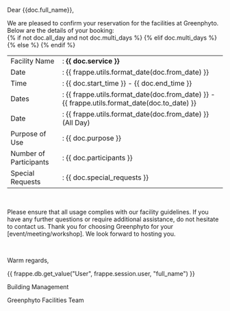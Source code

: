 <p>Dear {{doc.full_name}},</p>
<p>We are pleased to confirm your reservation for the facilities at Greenphyto. Below are the details of your booking:
<br>
<table>
    <tr><td>Facility Name</td><td>: <b>{{ doc.service }}</b></td></tr>
    {% if not doc.all_day and not doc.multi_days %}
        <tr><td>Date</td><td>: {{ frappe.utils.format_date(doc.from_date) }}</td></tr>
        <tr><td>Time</td><td>: {{ doc.start_time }} - {{ doc.end_time }}</td></tr>
    {% elif doc.multi_days %}
        <tr><td>Dates</td><td>: {{ frappe.utils.format_date(doc.from_date) }} - {{ frappe.utils.format_date(doc.to_date) }}</td></tr>
    {% else %}
        <tr><td>Date</td><td>: {{ frappe.utils.format_date(doc.from_date) }} (All Day)</td></tr>
    {% endif %}
    <tr><td>Purpose of Use</td><td>: {{ doc.purpose }}</td></tr>
    <tr><td>Number of Participants</td><td>: {{ doc.participants }}</td></tr>
    <tr><td>Special Requests</td><td>: {{ doc.special_requests }}</td></tr>
</table>
<br>
<p>Please ensure that all usage complies with our facility guidelines. If you have any further questions or require additional assistance, do not hesitate to contact us.
Thank you for choosing Greenphyto for your [event/meeting/workshop]. We look forward to hosting you.</p>
<br>
<p>Warm regards,</p>
<p>{{ frappe.db.get_value("User", frappe.session.user, "full_name") }}</p>
<p>Building Management</p>
<p>Greenphyto Facilities Team</p>